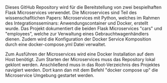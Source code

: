 Dieses GitHub Repository wird für die Bereitstellung von zwei bespielhaften Flask Microservices verwendet.
Die Microservices sind Teil des wissenschafltichen Papers: Microservices mit Python, welches im Rahmen des Integrationsseminars: Anwendungscontainer und Docker, erstellt wurde.
Das Projekt dokumentiert die beiden Flask Microservices "cars" und "employees", welche zur Verwaltung eines Gebrauchtwagenhändlers dienen.
Zudem wird die Konfiguration der Docker Service Komposition durch eine docker-compose.yml Datei verwaltet.


Zum Ausführen der Microservices wird eine Docker Installation auf dem Host benötigt.
Zum Starten der Microservices muss das Repository lokal geklont werden. Anschließend muss in das Root-Verzeichnis des Projektes navigiert werden.
Dort kann dan mit dem Befehl "docker compose up" die Microservice Umgebung gestartet werden.
